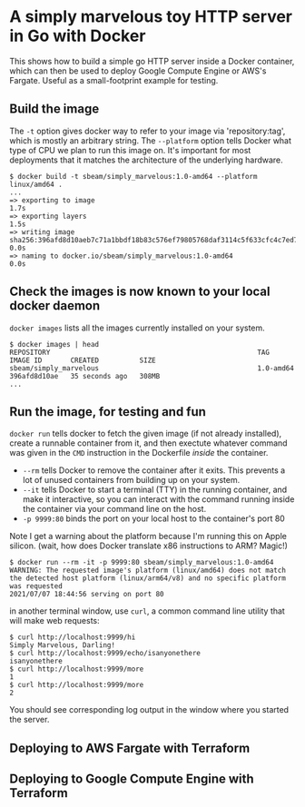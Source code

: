 # A simply marvelous toy HTTP server in Go with Docker

This shows how to build a simple go HTTP server inside a Docker container,
which can then be used to deploy Google Compute Engine or AWS's Fargate. Useful
as a small-footprint example for testing.

## Build the image

The `-t` option gives docker way to refer to your image via 'repository:tag',
which is mostly an arbitrary string. The `--platform` option tells Docker what
type of CPU we plan to run this image on. It's important for most deployments
that it matches the architecture of the underlying hardware.

```
$ docker build -t sbeam/simply_marvelous:1.0-amd64 --platform linux/amd64 .
...
=> exporting to image                                                                           1.7s
=> exporting layers                                                                             1.5s
=> writing image sha256:396afd8d10aeb7c71a1bbdf18b83c576ef79805768daf3114c5f633cfc4c7ed7        0.0s
=> naming to docker.io/sbeam/simply_marvelous:1.0-amd64                                         0.0s
```

## Check the images is now known to your local docker daemon

`docker images` lists all the images currently installed on your system.

```
$ docker images | head
REPOSITORY                                                   TAG                         IMAGE ID       CREATED          SIZE
sbeam/simply_marvelous                                       1.0-amd64                   396afd8d10ae   35 seconds ago   308MB
...
```

## Run the image, for testing and fun

`docker run` tells docker to fetch the given image (if not already installed),
create a runnable container from it, and then exectute whatever command was
given in the `CMD` instruction in the Dockerfile _inside_ the container.

  * `--rm` tells Docker to remove the container after it exits. This prevents a lot of unused containers from building up on your system.
  * `--it` tells Docker to start a terminal (TTY) in the running container, and make it interactive, so you can interact with the command running inside the container via your command line on the host.
  * `-p 9999:80` binds the port on your local host to the container's port 80

Note I get a warning about the platform because I'm running this on Apple silicon. (wait, how does Docker translate x86 instructions to ARM? Magic!)

```
$ docker run --rm -it -p 9999:80 sbeam/simply_marvelous:1.0-amd64
WARNING: The requested image's platform (linux/amd64) does not match the detected host platform (linux/arm64/v8) and no specific platform was requested
2021/07/07 18:44:56 serving on port 80
```

in another terminal window, use `curl`, a common command line utility that will make web requests:

```
$ curl http://localhost:9999/hi
Simply Marvelous, Darling!
$ curl http://localhost:9999/echo/isanyonethere
isanyonethere
$ curl http://localhost:9999/more
1
$ curl http://localhost:9999/more
2
```

You should see corresponding log output in the window where you started the server.

## Deploying to AWS Fargate with Terraform

## Deploying to Google Compute Engine with Terraform


